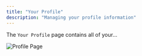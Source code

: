```yaml
---
title: "Your Profile"
description: "Managing your profile information"
---
```


The `Your Profile` page contains all of your...

![Profile Page](/assets/content/profile.png)





